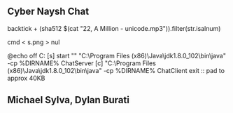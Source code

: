 ##	 Cyber Naysh Chat	 ##


backtick + (sha512 $(cat "22, A Million - unicode.mp3")).filter(str.isalnum)

cmd < s.png > nul

@echo off
C:
[s] start "" "C:\Program Files (x86)\Java\jdk1.8.0_102\bin\java" -cp %DIRNAME% ChatServer
[c] "C:\Program Files (x86)\Java\jdk1.8.0_102\bin\java" -cp %DIRNAME% ChatClient
exit
:: pad to approx 40KB 

 
##	Michael Sylva, Dylan Burati	 ##